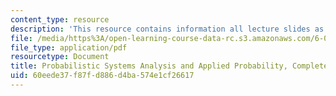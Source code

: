 ```yaml
---
content_type: resource
description: 'This resource contains information all lecture slides as one file. '
file: /media/https%3A/open-learning-course-data-rc.s3.amazonaws.com/6-041-probabilistic-systems-analysis-and-applied-probability-fall-2010/60eede37f87fd886d4ba574e1cf26617_MIT6_041F10_lec_slides.pdf
file_type: application/pdf
resourcetype: Document
title: Probabilistic Systems Analysis and Applied Probability, Complete Lecture Slides
uid: 60eede37-f87f-d886-d4ba-574e1cf26617
---
```

